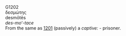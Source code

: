 G1202  
δεσμώτης  
desmōtēs  
*des-mo‘-tace*  
From the same as [1201](g1201) (passively) a *captive:* - prisoner.  
